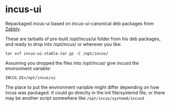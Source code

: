 # incus-ui
Repackaged incus-ui based on incus-ui-canonical deb packages from [Zabbly](https://github.com/zabbly/incus).

These are tarballs of pre-built /opt/incus/ui folder from his deb packages, and ready to drop into /opt/incus/ or wherever you like:

```
tar xvf incus-ui-stable.tar.gz -C /opt/incus/
```

Assuming you dropped the files into /opt/incus/ give incusd the environment variable: 
```
INCUS_UI=/opt/incus/ui
```

The place to put the environment variable might differ depending on how incus was packaged. It could go direclty in the init file/systemd file, or there may be another script somewhere like `/opt/incus/systemd/incusd`

